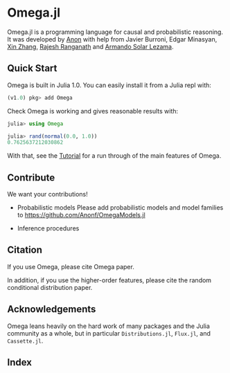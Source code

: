 # Omega.jl

Omega.jl is a programming language for causal and probabilistic reasoning.
It was developed by [Anon](http://Anonf.org) with help from Javier Burroni, Edgar Minasyan, [Xin Zhang](http://people.csail.mit.edu/xzhang/), [Rajesh Ranganath](https://cims.nyu.edu/~rajeshr/) and [Armando Solar Lezama](https://people.csail.mit.edu/asolar/).

## Quick Start

Omega is built in Julia 1.0.  You can easily install it from a Julia repl with:

```julia
(v1.0) pkg> add Omega
```

Check Omega is working and gives reasonable results with: 

```julia
julia> using Omega

julia> rand(normal(0.0, 1.0))
0.7625637212030862
```

With that, see the [Tutorial](basictutorial.md) for a run through of the main features of Omega. 

## Contribute

We want your contributions!

- Probabilistic models
Please add probabilistic models and model families to https://github.com/Anonf/OmegaModels.jl

- Inference procedures


## Citation

If you use Omega, please cite Omega paper.
<!-- If you use the causal inference features, please cite. -->
In addition, if you use the higher-order features, please cite the random conditional distribution paper.

## Acknowledgements

Omega leans heavily on the hard work of many packages and the Julia community as a whole, but in particular `Distributions.jl`, `Flux.jl`, and `Cassette.jl`.

## Index

```@contents
```

```@index
```
